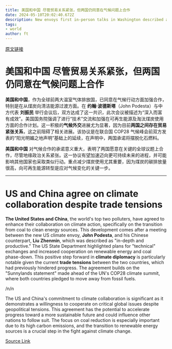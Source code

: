 ```yaml
---
title: 美国和中国 尽管贸易关系紧张，但两国仍同意在气候问题上合作
date: 2024-05-10T20:02:40.672Z
description: New envoys first in-person talks in Washington described as ‘in-depth and productive’
tags: 
- world
author: ft
---
```


[原文链接](https://ft.com/content/1981f601-3b90-4216-9080-7b8cd287f481)

# **美国和中国** 尽管贸易关系紧张，但两国仍同意在气候问题上合作

**美国和中国**，作为全球前两大温室气体排放国，已同意在气候行动方面加强合作，特别是在从煤炭向清洁能源过渡方面。在 **约翰·波德斯塔**（John Podesta）与中方代表 **刘振民** 举行会议后，双方达成了这一共识，此次会议被描述为“深入而富有成效”。美国国务院强调了进行“技术”交流和加强在可再生能源及淘汰煤炭使用方面的合作计划。这一积极的**气候外交**进展尤为显著，因为目前**两国之间存在贸易紧张关系**，这之前阻碍了相关进展。该协议是在联合国 COP28 气候峰会前双方发表的“阳光明媚之地声明”基础上的延续，在声明中，两国承诺将摆脱化石燃料。 

**美国和中国** 对气候合作的承诺意义重大，表明了两国愿意在关键的全球议题上合作，尽管地缘政治关系紧张。这一协议有望加速迈向更可持续未来的进程，并可能影响其他国家也采取类似行动。重点减少煤炭使用尤其重要，因为煤炭的碳排放量很高，向可再生能源转型是应对气候变化的关键一步。

---

# US and China agree on climate collaboration despite trade tensions 

**The United States and China**, the world's top two polluters, have agreed to enhance their collaboration on climate action, specifically on the transition from coal to clean energy sources. This development comes after a meeting between the new US climate envoy, **John Podesta**, and his Chinese counterpart, **Liu Zhenmin**, which was described as "in-depth and productive." The US State Department highlighted plans for "technical" exchanges and increased cooperation on renewable energy and coal phase-down. This positive step forward in **climate diplomacy** is particularly notable given the current **trade tensions** between the two countries, which had previously hindered progress. The agreement builds on the "Sunnylands statement" made ahead of the UN's COP28 climate summit, where both countries pledged to move away from fossil fuels. 

/n/n

The US and China's commitment to climate collaboration is significant as it demonstrates a willingness to cooperate on critical global issues despite geopolitical tensions. This agreement has the potential to accelerate progress toward a more sustainable future and could influence other nations to follow suit. The focus on coal reduction is especially important due to its high carbon emissions, and the transition to renewable energy sources is a crucial step in the fight against climate change.

[Source Link](https://ft.com/content/1981f601-3b90-4216-9080-7b8cd287f481)

